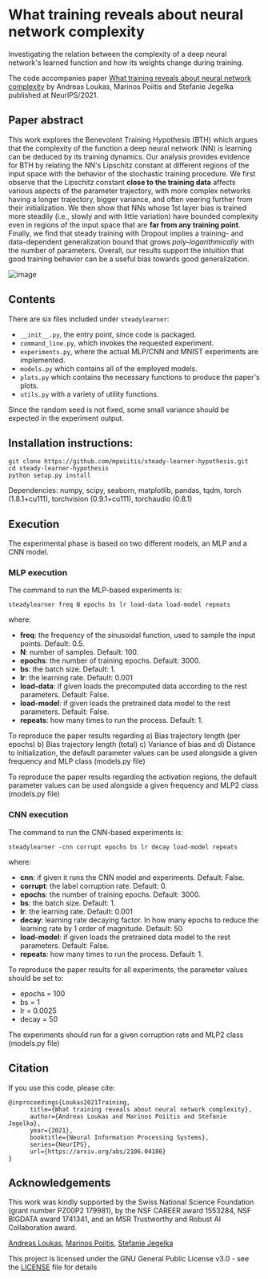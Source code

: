 # What training reveals about neural network complexity

Investigating the relation between the complexity of a deep neural network's learned function and how its weights change during training. 

The code accompanies paper [What training reveals about neural network complexity](https://arxiv.org/pdf/2106.04186.pdf) by Andreas Loukas, Marinos Poiitis and Stefanie Jegelka published at NeurIPS/2021.

## Paper abstract 

This work explores the Benevolent Training Hypothesis (BTH) which argues that the complexity of the function a deep neural network (NN) is learning can be deduced by its training dynamics. Our analysis provides evidence for BTH by relating the NN's Lipschitz constant at different regions of the input space with the behavior of the stochastic training procedure. We first observe that the Lipschitz constant **close to the training data** affects various aspects of the parameter trajectory, with more complex networks having a longer trajectory, bigger variance, and often veering further from their initialization. We then show that NNs whose 1st layer bias is trained more steadily (i.e., slowly and with little variation) have bounded complexity even in regions of the input space that are **far from any training point**. Finally, we find that steady training with Dropout implies a training- and data-dependent generalization bound that grows *poly-logarithmically* with the number of parameters. Overall, our results support the intuition that good training behavior can be a useful bias towards good generalization.

![image](https://user-images.githubusercontent.com/10616026/138603180-2ee32fe1-9727-4e66-9b5b-a867a49a3dbb.png)


## Contents

There are six files included under `steadylearner`:

* `__init__.py`, the entry point, since code is packaged.
* `command_line.py`, which invokes the requested experiment.
* `experiments.py`, where the actual MLP/CNN and MNIST experiments are implemented.
* `models.py` which contains all of the employed models.
* `plots.py` which contains the necessary functions to produce the paper's plots.
* `utils.py` with a variety of utility functions.


Since the random seed is not fixed, some small variance should be expected in the experiment output.

## Installation instructions: 

```
git clone https://github.com/mpoiitis/steady-learner-hypothesis.git
cd steady-learner-hypothesis
python setup.py install
```

Dependencies: numpy, scipy, seaborn, matplotlib, pandas, tqdm, torch (1.8.1+cu111), torchvision (0.9.1+cu111), torchaudio (0.8.1)

## Execution

The experimental phase is based on two different models, an MLP and a CNN model. 


### MLP execution

The command to run the MLP-based experiments is:

```
steadylearner freq N epochs bs lr load-data load-model repeats
```

where:
   
   - **freq**: the frequency of the sinusoidal function, used to sample the input points. Default: 0.5.
   - **N**: number of samples. Default: 100.
   - **epochs**: the number of training epochs. Default: 3000.
   - **bs**: the batch size. Default: 1.
   - **lr**: the learning rate. Default: 0.001
   - **load-data**: if given loads the precomputed data according to the rest parameters. Default: False.
   - **load-model**: if given loads the pretrained data model to the rest parameters. Default: False.
   - **repeats**: how many times to run the process. Default: 1.

To reproduce the paper results regarding a) Bias trajectory length (per epochs) b) Bias trajectory length (total) 
c) Variance of bias and d) Distance to initialization, the default parameter values can be used alongside a given
frequency and MLP class (models.py file)

To reproduce the paper results regarding the activation regions, the default parameter values can be used alongside a given
frequency and MLP2 class (models.py file)

### CNN execution

The command to run the CNN-based experiments is:

```
steadylearner -cnn corrupt epochs bs lr decay load-model repeats
```

where:
   
   - **cnn**: if given it runs the CNN model and experiments. Default: False.
   - **corrupt**: the label corruption rate. Default: 0.
   - **epochs**: the number of training epochs. Default: 3000.
   - **bs**: the batch size. Default: 1.
   - **lr**: the learning rate. Default: 0.001
   - **decay**: learning rate decaying factor. In how many epochs to reduce the learning rate by 1 order of magnitude. Default: 50
   - **load-model**: if given loads the pretrained data model to the rest parameters. Default: False.
   - **repeats**: how many times to run the process. Default: 1.

To reproduce the paper results for all experiments, the parameter values should be set to:
- epochs = 100
- bs = 1
- lr = 0.0025
- decay = 50
 
The experiments should run for a given corruption rate and MLP2 class (models.py file)

## Citation

If you use this code, please cite: 
```
@inproceedings{Loukas2021Training,
      title={What training reveals about neural network complexity}, 
      author={Andreas Loukas and Marinos Poiitis and Stefanie Jegelka},
      year={2021},
      booktitle={Neural Information Processing Systems},
      series={NeurIPS},
      url={https://arxiv.org/abs/2106.04186}
}
```

## Acknowledgements

This work was kindly supported by the Swiss National Science Foundation (grant number PZ00P2 179981), by the NSF CAREER award 1553284, NSF BIGDATA award 1741341, and an MSR Trustworthy and Robust AI Collaboration award.

[Andreas Loukas](https://andreasloukas.blog), [Marinos Poiitis](https://mpoiitis.github.io/), [Stefanie Jegelka](https://people.csail.mit.edu/stefje/)

[comment]: <> ([![DOI]&#40;https://zenodo.org/badge/175851068.svg&#41;]&#40;https://zenodo.org/badge/latestdoi/175851068&#41;)

This project is licensed under the GNU General Public License v3.0 - see the [LICENSE](LICENSE) file for details
